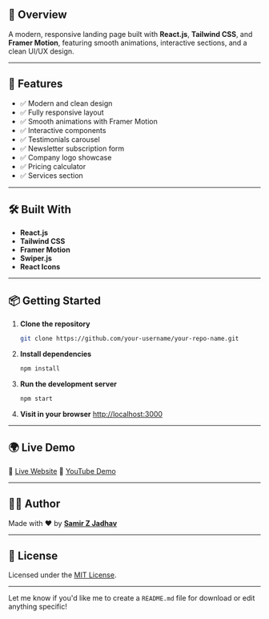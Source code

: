 ## 🚀 Overview

A modern, responsive landing page built with **React.js**, **Tailwind CSS**, and **Framer Motion**, featuring smooth animations, interactive sections, and a clean UI/UX design.

---

## 🌟 Features

* ✅ Modern and clean design
* ✅ Fully responsive layout
* ✅ Smooth animations with Framer Motion
* ✅ Interactive components
* ✅ Testimonials carousel
* ✅ Newsletter subscription form
* ✅ Company logo showcase
* ✅ Pricing calculator
* ✅ Services section

---

## 🛠️ Built With

* **React.js**
* **Tailwind CSS**
* **Framer Motion**
* **Swiper.js**
* **React Icons**

---

## 📦 Getting Started

1. **Clone the repository**

   ```bash
   git clone https://github.com/your-username/your-repo-name.git
   ```

2. **Install dependencies**

   ```bash
   npm install
   ```

3. **Run the development server**

   ```bash
   npm start
   ```

4. **Visit in your browser**
   [http://localhost:3000](http://localhost:3000)

---

## 🌍 Live Demo

🔗 [Live Website](https://your-live-demo-link.com)
🔗 [YouTube Demo](https://youtu.be/B91wc5dCEBA)

---

## 👨‍💻 Author

Made with ❤️ by [**Samir Z Jadhav**](https://samirj.vercel.app)

---

## 📄 License

Licensed under the [MIT License](LICENSE).

---

Let me know if you'd like me to create a `README.md` file for download or edit anything specific!

